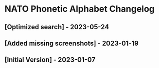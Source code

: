 # NATO Phonetic Alphabet Changelog

## [Optimized search] - 2023-05-24

## [Added missing screenshots] - 2023-01-19

## [Initial Version] - 2023-01-07